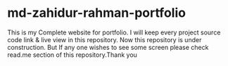 # md-zahidur-rahman-portfolio
This is my Complete website for portfolio. I will keep every project source code link &amp; live view in this repository. Now this repository is under construction. But If any one wishes to see some screen please check read.me section of this repository.Thank you
